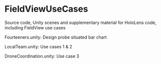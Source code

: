 # FieldViewUseCases
Source code, Unity scenes and supplementary material for HoloLens code, including FieldView use cases

Fourteeners.unity: Design probe situated bar chart

LocalTeam.unity: Use cases 1 & 2

DroneCoordination.unity: Use case 3
